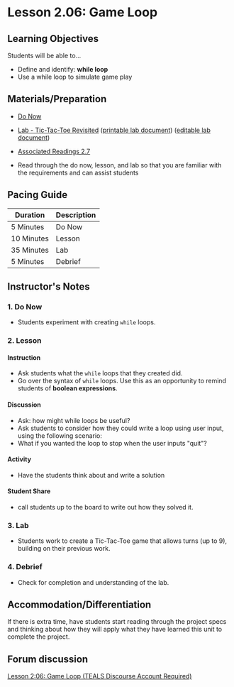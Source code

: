 # Lesson 2.06: Game Loop

## Learning Objectives

Students will be able to...

* Define and identify: **while loop**
* Use a while loop to simulate game play

## Materials/Preparation

* [Do Now]
* [Lab - Tic-Tac-Toe Revisited] ([printable lab document]) ([editable lab document])

* [Associated Readings 2.7](https://tealsk12.gitbook.io/intro-cs-2/readings#2-7)
* Read through the do now, lesson, and lab so that you are familiar with the requirements and can assist students

## Pacing Guide

| **Duration**   | **Description** |
| ---------- | ----------- |
| 5 Minutes  | Do Now      |
| 10 Minutes | Lesson      |
| 35 Minutes | Lab         |
| 5 Minutes | Debrief  |

## Instructor's Notes

### 1. Do Now

* Students experiment with creating `while` loops.

### 2. Lesson

#### Instruction

* Ask students what the `while` loops that they created did.
* Go over the syntax of `while` loops. Use this as an opportunity to remind students of **boolean expressions**.

#### Discussion

* Ask: how might while loops be useful?
* Ask students to consider how they could write a loop using user input, using the following scenario:
* What if you wanted the loop to stop when the user inputs "quit"?

#### Activity

* Have the students think about and write a solution

#### Student Share

* call students up to the board to write out how they solved it.

### 3. Lab

* Students work to create a Tic-Tac-Toe game that allows turns (up to 9), building on their previous work.

### 4. Debrief

* Check for completion and understanding of the lab.

## Accommodation/Differentiation

If there is extra time, have students start reading through the project specs and thinking about how they will apply what they have learned this unit to complete the project.

## Forum discussion

[Lesson 2:06: Game Loop (TEALS Discourse Account Required)](https://forums.tealsk12.org/c/2nd-semester-unit-2/lesson-2-06-game-loop)
  
[Do Now]:do_now.md
[Lab - Tic-Tac-Toe Revisited]:lab.md
[printable lab document]: https://github.com/TEALSK12/2nd-semester-introduction-to-computer-science/raw/master/units/2_unit/06_lesson/lab.pdf
[editable lab document]: https://github.com/TEALSK12/2nd-semester-introduction-to-computer-science/raw/master/units/2_unit/06_lesson/lab.docx
